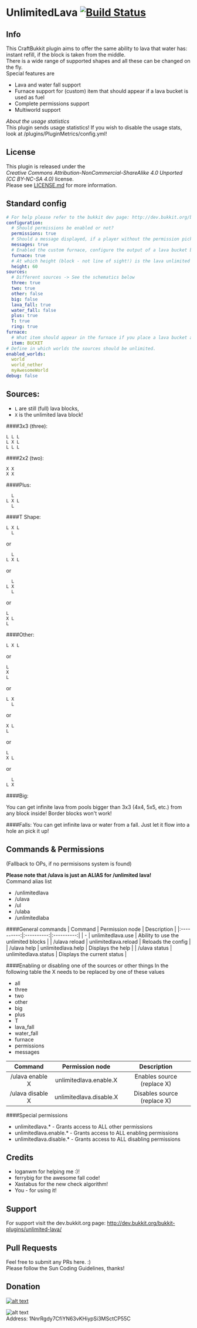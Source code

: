 # UnlimitedLava [![Build Status](http://ci.dustplanet.de/job/UnlimitedLava/badge/icon)](http://ci.dustplanet.de/job/UnlimitedLava/)

## Info
This CraftBukkit plugin aims to offer the same ability to lava that water has:  
instant refill, if the block is taken from the middle.  
There is a wide range of supported shapes and all these can be changed on the fly.  
Special features are
* Lava and water fall support
* Furnace support for (custom) item that should appear if a lava bucket is used as fuel
* Complete permissions support
* Multiworld support

*About the usage statistics*  
This plugin sends usage statistics! If you wish to disable the usage stats, look at /plugins/PluginMetrics/config.yml!

## License
This plugin is released under the  
*Creative Commons Attribution-NonCommercial-ShareAlike 4.0 Unported (CC BY-NC-SA 4.0)* license.  
Please see [LICENSE.md](LICENSE.md) for more information.

## Standard config
````yaml
# For help please refer to the bukkit dev page: http://dev.bukkit.org/bukkit-plugins/unlimited-lava/
configuration:
  # Should permissions be enabled or not?
  permissions: true
  # Should a message displayed, if a player without the permission picks up lava?
  messages: true
  # Enabled the custom furnace, configure the output of a lava bucket below
  furnace: true
  # At which height (block - not line of sight!) is the lava unlimited
  height: 60
sources:
  # Different sources -> See the schematics below
  three: true
  two: true
  other: false
  big: false
  lava_fall: true
  water_fall: false
  plus: true
  T: true
  ring: true
furnace:
  # What item should appear in the furnace if you place a lava bucket as the fuel?
  item: BUCKET
# Define in which worlds the sources should be unlimited.
enabled_worlds:
  world
  world_nether
  myAwesomeWorld
debug: false
````

## Sources:
* `L` are still (full) lava blocks,
* `X` is the unlimited lava block!

####3x3 (three):
````
L L L
L X L
L L L
````

####2x2 (two):
````
X X
X X
````

####Plus:
````
  L
L X L
  L
````

####T Shape:
````
L X L
  L
````
or
````
  L
L X L
````
or
````
  L
L X
  L
````
or
````
L
X L
L
````

####Other:
````
L X L
````
or
````
L
X
L
````
or
````
L X
  L
````
or
````
X L
L
````
or
````
L
X L
````
or
````
  L
L X
````

####Big:

You can get infinite lava from pools bigger than 3x3 (4x4, 5x5, etc.) from any block inside!
Border blocks won't work!

####Falls:
You can get infinite lava or water from a fall. Just let it flow into a hole an pick it up!

## Commands & Permissions
(Fallback to OPs, if no permisisons system is found)

**Please note that __/ulava is just an ALIAS for /unlimited lava__!**  
Command alias list
* /unlimitedlava
* /ulava
* /ul
* /ulaba
* /unlimitedlaba

####General commands
| Command | Permission node | Description |
|:----------:|:----------:|:----------:|
| - | unlimitedlava.use | Ability to use the unlimited blocks |
| /ulava reload | unlimitedlava.reload | Reloads the config |
| /ulava help | unlimitedlava.help | Displays the help |
| /ulava status | unlimitedlava.status | Displays the current status |

####Enabling or disabling one of the sources or other things
In the following table the X needs to be replaced by one of these values
* all
* three
* two
* other
* big
* plus
* T
* lava_fall
* water_fall
* furnace
* permissions
* messages

| Command | Permission node | Description |
|:----------:|:----------:|:----------:|
| /ulava enable X | unlimitedlava.enable.X | Enables source (replace X) |
| /ulava disable X | unlimitedlava.disable.X | Disables source (replace X) |

####Special permissions
* unlimitedlava.* - Grants access to ALL other permissions
* unlimitedlava.enable.* - Grants access to ALL enabling permissions
* unlimitedlava.disable.* - Grants access to ALL disabling permissions

## Credits
* loganwm for helping me :)!
* ferrybig for the awesome fall code!
* Xastabus for the new check algorithm!
* You - for using it!

## Support
For support visit the dev.bukkit.org page: http://dev.bukkit.org/bukkit-plugins/unlimited-lava/

## Pull Requests
Feel free to submit any PRs here. :)  
Please follow the Sun Coding Guidelines, thanks!

## Donation
[![alt text](https://www.paypalobjects.com/en_US/i/btn/btn_donateCC_LG.gif "Donation via PayPal")](https://www.paypal.com/cgi-bin/webscr?cmd=_s-xclick&hosted_button_id=T9TEV7Q88B9M2)

![alt text](https://dl.dropboxusercontent.com/u/26476995/bitcoin_logo.png "Donation via BitCoins")  
Address: 1NnrRgdy7CfiYN63vKHiypSi3MSctCP55C
